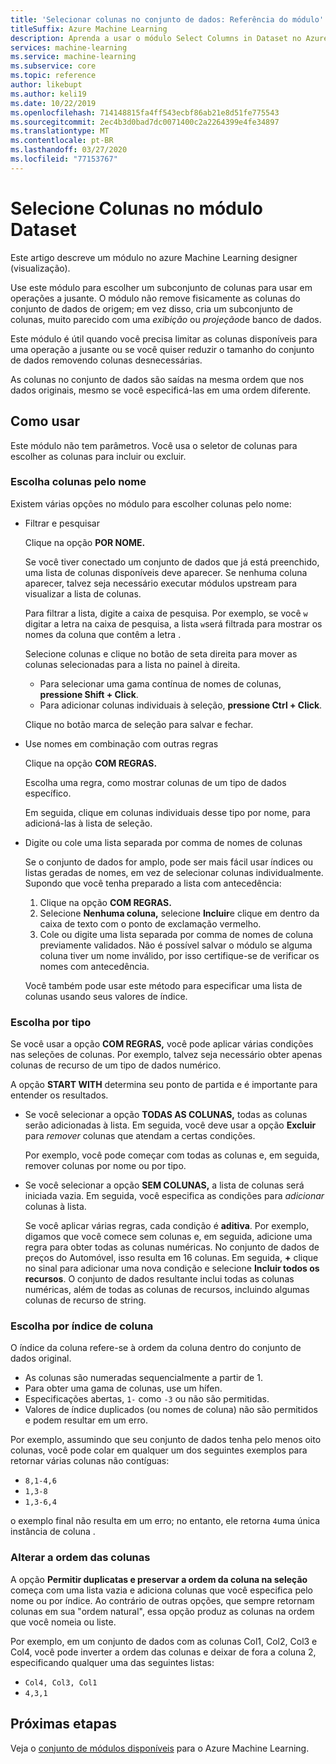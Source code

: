 ```yaml
---
title: 'Selecionar colunas no conjunto de dados: Referência do módulo'
titleSuffix: Azure Machine Learning
description: Aprenda a usar o módulo Select Columns in Dataset no Azure Machine Learning para escolher um subconjunto de colunas para usar em operações a jusante.
services: machine-learning
ms.service: machine-learning
ms.subservice: core
ms.topic: reference
author: likebupt
ms.author: keli19
ms.date: 10/22/2019
ms.openlocfilehash: 714148815fa4ff543ecbf86ab21e8d51fe775543
ms.sourcegitcommit: 2ec4b3d0bad7dc0071400c2a2264399e4fe34897
ms.translationtype: MT
ms.contentlocale: pt-BR
ms.lasthandoff: 03/27/2020
ms.locfileid: "77153767"
---
```

# <a name="select-columns-in-dataset-module"></a>Selecione Colunas no módulo Dataset

Este artigo descreve um módulo no azure Machine Learning designer (visualização).

Use este módulo para escolher um subconjunto de colunas para usar em operações a jusante. O módulo não remove fisicamente as colunas do conjunto de dados de origem; em vez disso, cria um subconjunto de colunas, muito parecido com uma *exibição* ou *projeção*de banco de dados.

Este módulo é útil quando você precisa limitar as colunas disponíveis para uma operação a jusante ou se você quiser reduzir o tamanho do conjunto de dados removendo colunas desnecessárias.

As colunas no conjunto de dados são saídas na mesma ordem que nos dados originais, mesmo se você especificá-las em uma ordem diferente.

## <a name="how-to-use"></a>Como usar

Este módulo não tem parâmetros. Você usa o seletor de colunas para escolher as colunas para incluir ou excluir.

### <a name="choose-columns-by-name"></a>Escolha colunas pelo nome

Existem várias opções no módulo para escolher colunas pelo nome: 

+ Filtrar e pesquisar

    Clique na opção **POR NOME.**

    Se você tiver conectado um conjunto de dados que já está preenchido, uma lista de colunas disponíveis deve aparecer. Se nenhuma coluna aparecer, talvez seja necessário executar módulos upstream para visualizar a lista de colunas.

    Para filtrar a lista, digite a caixa de pesquisa. Por exemplo, se você `w` digitar a letra na caixa de pesquisa, a lista `w`será filtrada para mostrar os nomes da coluna que contêm a letra .

    Selecione colunas e clique no botão de seta direita para mover as colunas selecionadas para a lista no painel à direita.

    + Para selecionar uma gama contínua de nomes de colunas, **pressione Shift + Click**.
    + Para adicionar colunas individuais à seleção, **pressione Ctrl + Click**.

    Clique no botão marca de seleção para salvar e fechar.

+ Use nomes em combinação com outras regras

    Clique na opção **COM REGRAS.**
    
    Escolha uma regra, como mostrar colunas de um tipo de dados específico.

    Em seguida, clique em colunas individuais desse tipo por nome, para adicioná-las à lista de seleção.

+ Digite ou cole uma lista separada por comma de nomes de colunas

    Se o conjunto de dados for amplo, pode ser mais fácil usar índices ou listas geradas de nomes, em vez de selecionar colunas individualmente. Supondo que você tenha preparado a lista com antecedência:

    1. Clique na opção **COM REGRAS.** 
    2. Selecione **Nenhuma coluna,** selecione **Incluir**e clique em dentro da caixa de texto com o ponto de exclamação vermelho. 
    3. Cole ou digite uma lista separada por comma de nomes de coluna previamente validados. Não é possível salvar o módulo se alguma coluna tiver um nome inválido, por isso certifique-se de verificar os nomes com antecedência.
    
    Você também pode usar este método para especificar uma lista de colunas usando seus valores de índice. 

### <a name="choose-by-type"></a>Escolha por tipo

Se você usar a opção **COM REGRAS,** você pode aplicar várias condições nas seleções de colunas. Por exemplo, talvez seja necessário obter apenas colunas de recurso de um tipo de dados numérico.

A opção **START WITH** determina seu ponto de partida e é importante para entender os resultados. 

+ Se você selecionar a opção **TODAS AS COLUNAS,** todas as colunas serão adicionadas à lista. Em seguida, você deve usar a opção **Excluir** para *remover* colunas que atendam a certas condições. 

    Por exemplo, você pode começar com todas as colunas e, em seguida, remover colunas por nome ou por tipo.

+ Se você selecionar a opção **SEM COLUNAS,** a lista de colunas será iniciada vazia. Em seguida, você especifica as condições para *adicionar* colunas à lista. 

    Se você aplicar várias regras, cada condição é **aditiva**. Por exemplo, digamos que você comece sem colunas e, em seguida, adicione uma regra para obter todas as colunas numéricas. No conjunto de dados de preços do Automóvel, isso resulta em 16 colunas. Em seguida, **+** clique no sinal para adicionar uma nova condição e selecione **Incluir todos os recursos**. O conjunto de dados resultante inclui todas as colunas numéricas, além de todas as colunas de recursos, incluindo algumas colunas de recurso de string.

### <a name="choose-by-column-index"></a>Escolha por índice de coluna

O índice da coluna refere-se à ordem da coluna dentro do conjunto de dados original.

+ As colunas são numeradas sequencialmente a partir de 1.  
+ Para obter uma gama de colunas, use um hífen. 
+ Especificações abertas, `1-` como `-3` ou não são permitidas.
+ Valores de índice duplicados (ou nomes de coluna) não são permitidos e podem resultar em um erro.

Por exemplo, assumindo que seu conjunto de dados tenha pelo menos oito colunas, você pode colar em qualquer um dos seguintes exemplos para retornar várias colunas não contíguas: 

+ `8,1-4,6`
+ `1,3-8`
+ `1,3-6,4` 

o exemplo final não resulta em um erro; no entanto, ele retorna `4`uma única instância de coluna .



### <a name="change-order-of-columns"></a>Alterar a ordem das colunas

A opção **Permitir duplicatas e preservar a ordem da coluna na seleção** começa com uma lista vazia e adiciona colunas que você especifica pelo nome ou por índice. Ao contrário de outras opções, que sempre retornam colunas em sua "ordem natural", essa opção produz as colunas na ordem que você nomeia ou liste. 

Por exemplo, em um conjunto de dados com as colunas Col1, Col2, Col3 e Col4, você pode inverter a ordem das colunas e deixar de fora a coluna 2, especificando qualquer uma das seguintes listas:

+ `Col4, Col3, Col1`
+ `4,3,1`


## <a name="next-steps"></a>Próximas etapas

Veja o [conjunto de módulos disponíveis](module-reference.md) para o Azure Machine Learning. 